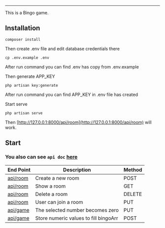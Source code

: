 
----------
This is a Bingo game.

Installation
----------

```
composer install
```

Then create .env file and edit database credentials there

```
cp .env.example .env
```
After run command you can find .env has copy from .env.example

Then generate APP_KEY
```
php artisan key:generate
```
 After run command you can find APP_KEY in .env file has created


Start serve
```
php artisan serve
```
Then [http://127.0.0.1:8000/api/room](http://127.0.0.1:8000/api/room) will work.

Start
-----
 ### You also can see `api doc` [here](http://localhost/Bingo/public/docs/index.html)


End Point | Description | Method |
|--|--|--|
| [api/room](http://127.0.0.1:8000/api/room) | Create a new room | POST | 
| [api/room](http://127.0.0.1:8000/api/roomn) | Show a room  | GET | 
| [api/room](http://127.0.0.1:8000/api/room) | Delete a room  | DELETE | 
| [api/room](http://127.0.0.1:8000/api/room) | User can join a room  | PUT |
| [api/game](http://127.0.0.1:8000/api/game) |The selected number becomes zero  | PUT | 
| [api/game](http://127.0.0.1:8000/api/game) | Store numeric values to fill bingoArr  | POST | 
